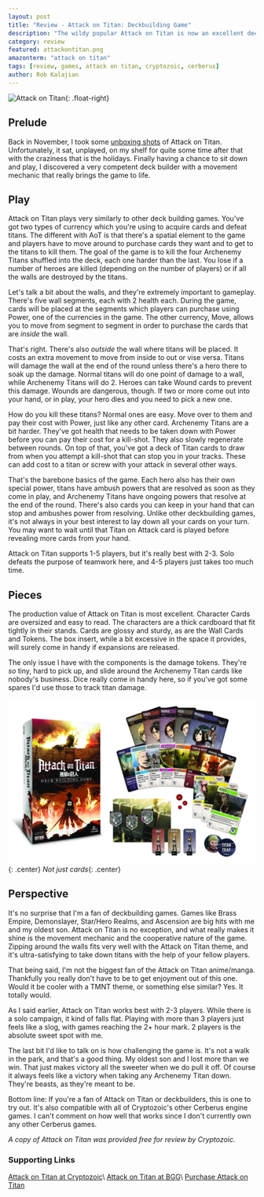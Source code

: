 ```yaml
---
layout: post
title: "Review - Attack on Titan: Deckbuilding Game"
description: "The wildy popular Attack on Titan is now an excellent deckbuilding game from Cryptozoic."
category: review
featured: attackontitan.png
amazonterm: "attack on titan"
tags: [review, games, attack on titan, cryptozoic, cerberus]
author: Rob Kalajian
---
```


![Attack on Titan](/images/features/attackontitan.png){: .float-right}
<h2>Prelude</h2>

Back in November, I took some [unboxing shots](http://pawnsperspective.com/Attack-on-Titan-Unboxing/) of Attack on Titan. Unfortunately, it sat, unplayed, on my shelf for quite some time after that with the craziness that is the holidays. Finally having a chance to sit down and play, I discovered a very competent deck builder with a movement mechanic that really brings the game to life.

<h2>Play</h2>

Attack on Titan plays very similarly to other deck building games. You've got two types of currency which you're using to acquire cards and defeat titans. The different with AoT is that there's a spatial element to the game and players have to move around to purchase cards they want and to get to the titans to kill them. The goal of the game is to kill the four Archenemy Titans shuffled into the deck, each one harder than the last. You lose if a number of heroes are killed (depending on the number of players) or if all the walls are destroyed by the titans.

Let's talk a bit about the walls, and they're extremely important to gameplay. There's five wall segments, each with 2 health each. During the game, cards will be placed at the segments which players can purchase using Power, one of the currencies in the game. The other currency, Move, allows you to move from segment to segment in order to purchase the cards that are *inside* the wall.

That's right. There's also *outside* the wall where titans will be placed. It costs an extra movement to move from inside to out or vise versa. Titans will damage the wall at the end of the round unless there's a hero there to soak up the damage. Normal titans will do one point of damage to a wall, while Archenemy Titans will do 2. Heroes can take Wound cards to prevent this damage. Wounds are dangerous, though. If two or more come out into your hand, or in play, your hero dies and you need to pick a new one.

How do you kill these titans? Normal ones are easy. Move over to them and pay their cost with Power, just like any other card. Archenemy Titans are a bit harder. They've got health that needs to be taken down with Power before you can pay their cost for a kill-shot. They also slowly regenerate between rounds. On top of that, you've got a deck of Titan cards to draw from when you attempt a kill-shot that can stop you in your tracks. These can add cost to a titan or screw with your attack in several other ways.

That's the barebone basics of the game. Each hero also has their own special power, titans have ambush powers that are resolved as soon as they come in play, and Archenemy Titans have ongoing powers that resolve at the end of the round. There's also cards you can keep in your hand that can stop and ambushes power from resolving. Unlike other deckbuilding games, it's not always in your best interest to lay down all your cards on your turn. You may want to wait until that Titan on Attack card is played before revealing more cards from your hand.

Attack on Titan supports 1-5 players, but it's really best with 2-3. Solo defeats the purpose of teamwork here, and 4-5 players just takes too much time.

<h2>Pieces</h2>

The production value of Attack on Titan is most excellent. Character Cards are oversized and easy to read. The characters are a thick cardboard that fit tightly in their stands. Cards are glossy and sturdy, as are the Wall Cards and Tokens. The box insert, while a bit excessive in the space it provides, will surely come in handy if expansions are released.

The only issue I have with the components is the damage tokens. They're *so* tiny, hard to pick up, and slide around the Archenemy Titan cards like nobody's business. Dice really come in handy here, so if you've got some spares I'd use those to track titan damage.

![Attack on Titan Pieces](/images/attackontitan/pieces.jpg){: .center}
*Not just cards*{: .center}

<h2>Perspective</h2>

It's no surprise that I'm a fan of deckbuilding games. Games like Brass Empire, Demonslayer, Star/Hero Realms, and Ascension are big hits with me and my oldest son. Attack on Titan is no exception, and what really makes it shine is the movement mechanic and the cooperative nature of the game. Zipping around the walls fits very well with the Attack on Titan theme, and it's ultra-satisfying to take down titans with the help of your fellow players.

That being said, I'm not the biggest fan of the Attack on Titan anime/manga. Thankfully you really don't have to be to get enjoyment out of this one. Would it be cooler with a TMNT theme, or something else similar? Yes. It totally would.

As I said earlier, Attack on Titan works best with 2-3 players. While there is a solo campaign, it kind of falls flat. Playing with more than 3 players just feels like a slog, with games reaching the 2+ hour mark. 2 players is the absolute sweet spot with me.

The last bit I'd like to talk on is how challenging the game is. It's not a walk in the park, and that's a good thing. My oldest son and I lost more than we win. That just makes victory all the sweeter when we do pull it off. Of course it always feels like a victory when taking any Archenemy Titan down. They're beasts, as they're meant to be.

Bottom line: If you're a fan of Attack on Titan or deckbuilders, this is one to try out. It's also compatible with all of Cryptozoic's other Cerberus engine games. I can't comment on how well that works since I don't currently own any other Cerberus games.

*A copy of Attack on Titan was provided free for review by Cryptozoic.*

<h3>Supporting Links</h3>

[Attack on Titan at Cryptozoic](https://cryptozoic.com/attack-titan-deck-building-game)\\
[Attack on Titan at BGG](https://boardgamegeek.com/boardgame/194230/attack-titan-deck-building-game)\\
[Purchase Attack on Titan](http://amzn.to/2iRA7Dn)
